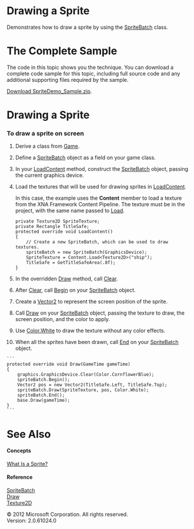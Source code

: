 ﻿

# Drawing a Sprite

Demonstrates how to draw a sprite by using the [SpriteBatch](T_Microsoft_Xna_Framework_Graphics_SpriteBatch.md) class.

# The Complete Sample

The code in this topic shows you the technique. You can download a complete code sample for this topic, including full source code and any additional supporting files required by the sample.

[Download SpriteDemo_Sample.zip](http://go.microsoft.com/fwlink/?LinkId=258730).

# Drawing a Sprite

### To draw a sprite on screen

1.  Derive a class from [Game](T_Microsoft_Xna_Framework_Game.md).
    
2.  Define a [SpriteBatch](T_Microsoft_Xna_Framework_Graphics_SpriteBatch.md) object as a field on your game class.
    
3.  In your [LoadContent](M_MXF_Game_LoadContent.md) method, construct the [SpriteBatch](T_Microsoft_Xna_Framework_Graphics_SpriteBatch.md) object, passing the current graphics device.
    
4.  Load the textures that will be used for drawing sprites in [LoadContent](M_MXF_Game_LoadContent.md).
    
    In this case, the example uses the **Content** member to load a texture from the XNA Framework Content Pipeline. The texture must be in the project, with the same name passed to [Load](M_Microsoft_Xna_Framework_Content_ContentManager_Load``1.md).
    
    ```
    private Texture2D SpriteTexture;
    private Rectangle TitleSafe;
    protected override void LoadContent()
    {
        // Create a new SpriteBatch, which can be used to draw textures.
        spriteBatch = new SpriteBatch(GraphicsDevice);
        SpriteTexture = Content.Load<Texture2D>("ship");
        TitleSafe = GetTitleSafeArea(.8f);
    }
    ```
    
5.  In the overridden [Draw](M_Microsoft_Xna_Framework_Game_Draw.md) method, call [Clear](O_M_Microsoft_Xna_Framework_Graphics_GraphicsDevice_Clear.md).
    
6.  After [Clear](O_M_Microsoft_Xna_Framework_Graphics_GraphicsDevice_Clear.md), call [Begin](O_M_Microsoft_Xna_Framework_Graphics_SpriteBatch_Begin.md) on your [SpriteBatch](T_Microsoft_Xna_Framework_Graphics_SpriteBatch.md) object.
    
7.  Create a [Vector2](T_Microsoft_Xna_Framework_Vector2.md) to represent the screen position of the sprite.
    
8.  Call [Draw](O_M_Microsoft_Xna_Framework_Graphics_SpriteBatch_Draw.md) on your [SpriteBatch](T_Microsoft_Xna_Framework_Graphics_SpriteBatch.md) object, passing the texture to draw, the screen position, and the color to apply.
    
9.  Use [Color.White](T_MXF_Color.md) to draw the texture without any color effects.
    
10.  When all the sprites have been drawn, call [End](M_Microsoft_Xna_Framework_Graphics_SpriteBatch_End.md) on your [SpriteBatch](T_Microsoft_Xna_Framework_Graphics_SpriteBatch.md) object.
    
    ```
    protected override void Draw(GameTime gameTime)
    {
        graphics.GraphicsDevice.Clear(Color.CornflowerBlue);
        spriteBatch.Begin();
        Vector2 pos = new Vector2(TitleSafe.Left, TitleSafe.Top);
        spriteBatch.Draw(SpriteTexture, pos, Color.White);
        spriteBatch.End();
        base.Draw(gameTime);
    }
    ```
    

# See Also

#### Concepts

[What Is a Sprite?](Sprite_Overview.md)  

#### Reference

[SpriteBatch](T_Microsoft_Xna_Framework_Graphics_SpriteBatch.md)  
[Draw](O_M_Microsoft_Xna_Framework_Graphics_SpriteBatch_Draw.md)  
[Texture2D](T_Microsoft_Xna_Framework_Graphics_Texture2D.md)  

© 2012 Microsoft Corporation. All rights reserved.  
Version: 2.0.61024.0